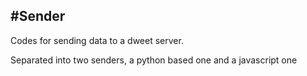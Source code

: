 #Sender
 ------
Codes for sending data to a dweet server.

Separated into two senders, a python based one and a javascript one